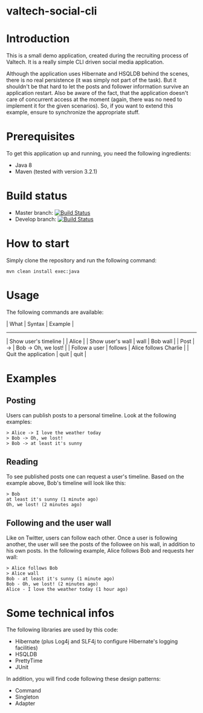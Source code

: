 valtech-social-cli
==================

# Introduction
This is a small demo application, created during the recruiting process of Valtech. It is a really simple CLI
driven social media application.

Although the application uses Hibernate and HSQLDB behind the scenes, there is no real persistence (it was
simply not part of the task). But it shouldn't be that hard to let the posts and follower information survive
an application restart.
Also be aware of the fact, that the application doesn't care of concurrent access at the moment (again, there was
no need to implement it for the given scenarios). So, if you want to extend this example, ensure to synchronize the
appropriate stuff.

# Prerequisites
To get this application up and running, you need the following ingredients:
* Java 8
* Maven (tested with version 3.2.1)

# Build status
* Master branch: [![Build Status](https://travis-ci.org/daincredibleholg/valtech-social-cli.svg?branch=master)](https://travis-ci.org/daincredibleholg/valtech-social-cli)
* Develop branch: [![Build Status](https://travis-ci.org/daincredibleholg/valtech-social-cli.svg?branch=develop)](https://travis-ci.org/daincredibleholg/valtech-social-cli)

# How to start
Simply clone the repository and run the following command:
```
mvn clean install exec:java
```

# Usage
The following commands are available:

| What                 | Syntax                        | Example               |
________________________________________________________________________________
| Show user's timeline | <username>                    | Alice                 |
| Show user's wall     | <username> wall               | Bob wall              |
| Post                 | <username> -> <message>       | Bob -> Oh, we lost!   |
| Follow a user        | <username> follows <followee> | Alice follows Charlie |
| Quit the application | quit                          | quit                  |

# Examples

## Posting
Users can publish posts to a personal timeline. Look at the following examples:
```
> Alice -> I love the weather today
> Bob -> Oh, we lost!
> Bob -> at least it's sunny
```

## Reading
To see published posts one can request a user's timeline. Based on the example above, 
Bob's timeline will look like this:
```
> Bob
at least it's sunny (1 minute ago)
Oh, we lost! (2 minutes ago)
```

## Following and the user wall
Like on Twitter, users can follow each other. Once a user is following another, the user will see the posts of the 
followee on his wall, in addition to his own posts. In the following example, Alice follows Bob and requests her wall:
```
> Alice follows Bob
> Alice wall
Bob - at least it's sunny (1 minute ago)
Bob - Oh, we lost! (2 minutes ago)
Alice - I love the weather today (1 hour ago)
```

# Some technical infos
The following libraries are used by this code:
* Hibernate (plus Log4j and SLF4j to configure Hibernate's logging facilities)
* HSQLDB
* PrettyTime
* JUnit

In addition, you will find code following these design patterns:
* Command
* Singleton
* Adapter
